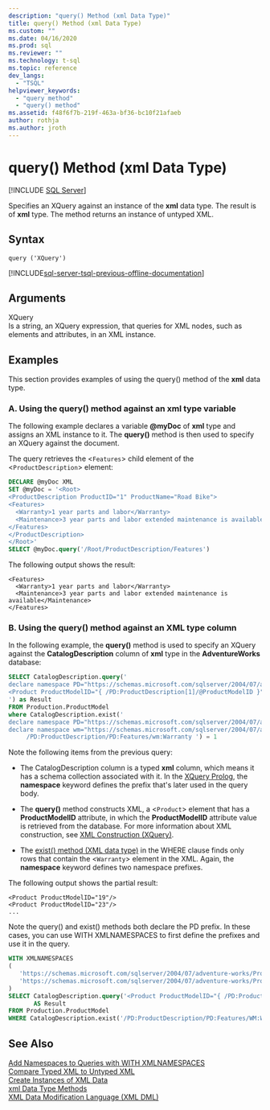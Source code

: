 ```yaml
---
description: "query() Method (xml Data Type)"
title: query() Method (xml Data Type)
ms.custom: ""
ms.date: 04/16/2020
ms.prod: sql
ms.reviewer: ""
ms.technology: t-sql
ms.topic: reference
dev_langs: 
  - "TSQL"
helpviewer_keywords: 
  - "query method"
  - "query() method"
ms.assetid: f48f6f7b-219f-463a-bf36-bc10f21afaeb
author: rothja
ms.author: jroth
---
```

# query() Method (xml Data Type)
[!INCLUDE [SQL Server](../../includes/applies-to-version/sqlserver.md)]

Specifies an XQuery against an instance of the **xml** data type. The result is of **xml** type. The method returns an instance of untyped XML.  
  
## Syntax  
  
```syntaxsql
query ('XQuery')  
```  
  
[!INCLUDE[sql-server-tsql-previous-offline-documentation](../../includes/sql-server-tsql-previous-offline-documentation.md)]

## Arguments
XQuery  
Is a string, an XQuery expression, that queries for XML nodes, such as elements and attributes, in an XML instance.  
  
## Examples  
This section provides examples of using the query() method of the **xml** data type.  
  
### A. Using the query() method against an xml type variable  
The following example declares a variable **\@myDoc** of **xml** type and assigns an XML instance to it. The **query()** method is then used to specify an XQuery against the document.  
  
The query retrieves the <`Features`> child element of the <`ProductDescription`> element:  
  
```sql
DECLARE @myDoc XML  
SET @myDoc = '<Root>  
<ProductDescription ProductID="1" ProductName="Road Bike">  
<Features>  
  <Warranty>1 year parts and labor</Warranty>  
  <Maintenance>3 year parts and labor extended maintenance is available</Maintenance>  
</Features>  
</ProductDescription>  
</Root>'  
SELECT @myDoc.query('/Root/ProductDescription/Features')  
```  
  
The following output shows the result:  
  
```  
<Features>  
  <Warranty>1 year parts and labor</Warranty>  
  <Maintenance>3 year parts and labor extended maintenance is available</Maintenance>  
</Features>        
```  
  
### B. Using the query() method against an XML type column  
In the following example, the **query()** method is used to specify an XQuery against the **CatalogDescription** column of **xml** type in the **AdventureWorks** database:  
  
```sql
SELECT CatalogDescription.query('  
declare namespace PD="https://schemas.microsoft.com/sqlserver/2004/07/adventure-works/ProductModelDescription";  
<Product ProductModelID="{ /PD:ProductDescription[1]/@ProductModelID }" />  
') as Result  
FROM Production.ProductModel  
where CatalogDescription.exist('  
declare namespace PD="https://schemas.microsoft.com/sqlserver/2004/07/adventure-works/ProductModelDescription";  
declare namespace wm="https://schemas.microsoft.com/sqlserver/2004/07/adventure-works/ProductModelWarrAndMain";  
     /PD:ProductDescription/PD:Features/wm:Warranty ') = 1  
```  
  
Note the following items from the previous query:  
  
-   The CatalogDescription column is a typed **xml** column, which means it has a schema collection associated with it. In the [XQuery Prolog](../../xquery/modules-and-prologs-xquery-prolog.md), the **namespace** keyword defines the prefix that's later used in the query body.  
  
-   The **query()** method constructs XML, a <`Product`> element that has a **ProductModelID** attribute, in which the **ProductModelID** attribute value is retrieved from the database. For more information about XML construction, see [XML Construction &#40;XQuery&#41;](../../xquery/xml-construction-xquery.md).  
  
-   The [exist() method (XML data type)](../../t-sql/xml/exist-method-xml-data-type.md) in the WHERE clause finds only rows that contain the <`Warranty`> element in the XML. Again, the **namespace** keyword defines two namespace prefixes.  
  
The following output shows the partial result:  
  
```  
<Product ProductModelID="19"/>   
<Product ProductModelID="23"/>   
...  
```  
  
Note the query() and exist() methods both declare the PD prefix. In these cases, you can use WITH XMLNAMESPACES to first define the prefixes and use it in the query.  
  
```sql
WITH XMLNAMESPACES 
(  
   'https://schemas.microsoft.com/sqlserver/2004/07/adventure-works/ProductModelDescription' AS PD,  
   'https://schemas.microsoft.com/sqlserver/2004/07/adventure-works/ProductModelWarrAndMain' AS WM
)  
SELECT CatalogDescription.query('<Product ProductModelID="{ /PD:ProductDescription[1]/@ProductModelID }" />')
       AS Result  
FROM Production.ProductModel  
WHERE CatalogDescription.exist('/PD:ProductDescription/PD:Features/WM:Warranty ') = 1;
```  
  
## See Also  
 [Add Namespaces to Queries with WITH XMLNAMESPACES](../../relational-databases/xml/add-namespaces-to-queries-with-with-xmlnamespaces.md)   
 [Compare Typed XML to Untyped XML](../../relational-databases/xml/compare-typed-xml-to-untyped-xml.md)   
 [Create Instances of XML Data](../../relational-databases/xml/create-instances-of-xml-data.md)   
 [xml Data Type Methods](../../t-sql/xml/xml-data-type-methods.md)   
 [XML Data Modification Language &#40;XML DML&#41;](../../t-sql/xml/xml-data-modification-language-xml-dml.md)  
  
  
